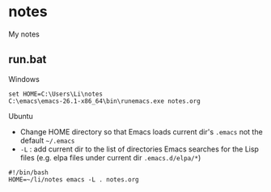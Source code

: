 # notes
My notes

## run.bat

Windows
```
set HOME=C:\Users\Li\notes
C:\emacs\emacs-26.1-x86_64\bin\runemacs.exe notes.org
```

Ubuntu
- Change HOME directory so that Emacs loads current dir's `.emacs` not the default `~/.emacs`
- `-L` : add current dir to the list of directories Emacs searches for the Lisp files (e.g. elpa files under current dir `.emacs.d/elpa/*`)

```
#!/bin/bash
HOME=~/li/notes emacs -L . notes.org
```